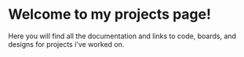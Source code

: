 # Welcome to my projects page!

Here you will find all the documentation and links to code, boards, and designs for projects i've worked on. 